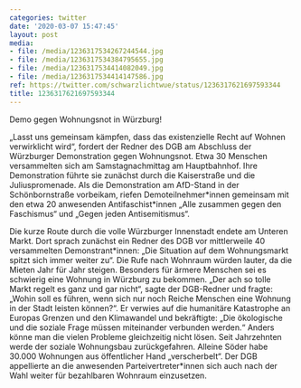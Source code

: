 ```yaml
---
categories: twitter
date: '2020-03-07 15:47:45'
layout: post
media:
- file: /media/1236317534267244544.jpg
- file: /media/1236317534384795655.jpg
- file: /media/1236317534414082049.jpg
- file: /media/1236317534414147586.jpg
ref: https://twitter.com/schwarzlichtwue/status/1236317621697593344
title: 1236317621697593344
---
```

Demo gegen Wohnungsnot in Würzburg!



„Lasst uns gemeinsam kämpfen, dass das existenzielle Recht auf Wohnen verwirklicht wird“, fordert der Redner des DGB am Abschluss der Würzburger Demonstration gegen Wohnungsnot. 
Etwa 30 Menschen versammelten sich am Samstagnachmittag am Hauptbahnhof. Ihre Demonstration führte sie zunächst durch die Kaiserstraße und die Juliuspromenade. Als die Demonstration am AfD-Stand in der Schönbornstraße vorbeikam, riefen Demoteilnehmer\*innen gemeinsam mit den etwa 20 anwesenden Antifaschist\*innen „Alle zusammen gegen den Faschismus“ und „Gegen jeden Antisemitismus“. 

Die kurze Route durch die volle Würzburger Innenstadt endete am Unteren Markt.
Dort sprach zunächst ein Redner des DGB vor mittlerweile 40 versammelten Demonstrant\*innen: „Die Situation auf dem Wohnungsmarkt spitzt sich immer weiter zu“. Die Rufe nach Wohnraum würden lauter, da die Mieten Jahr für Jahr steigen.
Besonders für ärmere Menschen sei es schwierig eine Wohnung in Würzburg zu bekommen. „Der ach so tolle Markt regelt es ganz und gar nicht“, sagte der DGB-Redner und fragte: „Wohin soll es führen, wenn sich nur noch Reiche Menschen eine Wohnung in der Stadt leisten können?“.
Er verwies auf die humanitäre Katastrophe an Europas Grenzen und den Klimawandel und bekräftigte: „Die ökologische und die soziale Frage müssen miteinander verbunden werden.“ Anders könne man die vielen Probleme gleichzeitig nicht lösen.
Seit Jahrzehnten werde der soziale Wohnungsbau zurückgefahren. Alleine Söder habe 30.000 Wohnungen aus öffentlicher Hand „verscherbelt“. Der DGB appellierte an die anwesenden Parteivertreter\*innen sich auch nach der Wahl weiter für bezahlbaren Wohnraum einzusetzen.